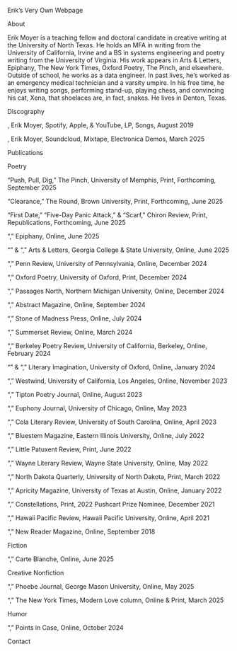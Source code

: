 Erik’s Very Own Webpage







About



Erik Moyer is a teaching fellow and doctoral candidate in creative writing at the University of North Texas. He holds an MFA in writing from the University of California, Irvine and a BS in systems engineering and poetry writing from the University of Virginia. His work appears in Arts & Letters, Epiphany, The New York Times, Oxford Poetry, The Pinch, and elsewhere. Outside of school, he works as a data engineer. In past lives, he’s worked as an emergency medical technician and a varsity umpire. In his free time, he enjoys writing songs, performing stand-up, playing chess, and convincing his cat, Xena, that shoelaces are, in fact, snakes. He lives in Denton, Texas.



Discography



, Erik Moyer, Spotify, Apple, & YouTube, LP, Songs, August 2019

, Erik Moyer, Soundcloud, Mixtape, Electronica Demos, March 2025



Publications



Poetry



“Push, Pull, Dig,” The Pinch, University of Memphis, Print, Forthcoming, September 2025

“Clearance,” The Round, Brown University, Print, Forthcoming, June 2025

“First Date,” “Five-Day Panic Attack,” & “Scarf,” Chiron Review, Print, Republications, Forthcoming, June 2025

“,” Epiphany, Online, June 2025

“” & “,” Arts & Letters, Georgia College & State University, Online, June 2025

“,” Penn Review, University of Pennsylvania, Online, December 2024

“,” Oxford Poetry, University of Oxford, Print, December 2024

“,” Passages North, Northern Michigan University, Online, December 2024

“,” Abstract Magazine, Online, September 2024

“,” Stone of Madness Press, Online, July 2024

“,” Summerset Review, Online, March 2024

“,” Berkeley Poetry Review, University of California, Berkeley, Online, February 2024

“” & “,” Literary Imagination, University of Oxford, Online, January 2024

“,” Westwind, University of California, Los Angeles, Online, November 2023

“,” Tipton Poetry Journal, Online, August 2023

“,” Euphony Journal, University of Chicago, Online, May 2023

“,” Cola Literary Review, University of South Carolina, Online, April 2023

“,” Bluestem Magazine, Eastern Illinois University, Online, July 2022

“,” Little Patuxent Review, Print, June 2022

“,” Wayne Literary Review, Wayne State University, Online, May 2022

“,” North Dakota Quarterly, University of North Dakota, Print, March 2022

“,” Apricity Magazine, University of Texas at Austin, Online, January 2022

“,” Constellations, Print, 2022 Pushcart Prize Nominee, December 2021

“,” Hawaii Pacific Review, Hawaii Pacific University, Online, April 2021

“,” New Reader Magazine, Online, September 2018



Fiction



“,” Carte Blanche, Online, June 2025



Creative Nonfiction



“,” Phoebe Journal, George Mason University, Online, May 2025

“,” The New York Times, Modern Love column, Online & Print, March 2025



Humor



“,” Points in Case, Online, October 2024



Contact









